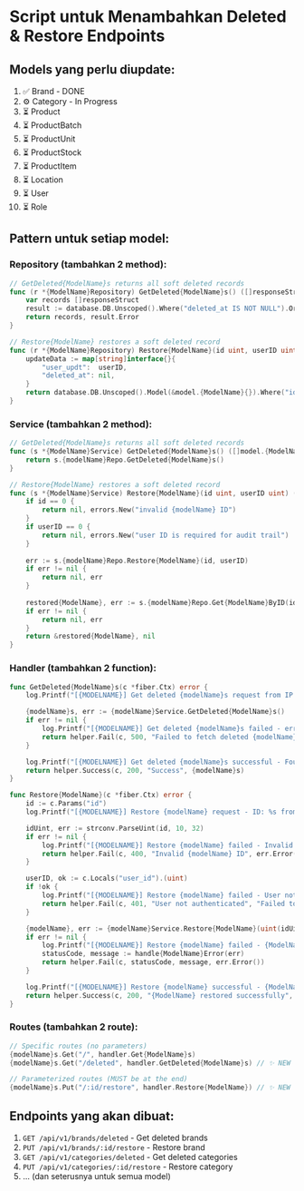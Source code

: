 # Script untuk Menambahkan Deleted & Restore Endpoints

## Models yang perlu diupdate:

1. ✅ Brand - DONE
2. ⚙️ Category - In Progress  
3. ⏳ Product
4. ⏳ ProductBatch
5. ⏳ ProductUnit
6. ⏳ ProductStock
7. ⏳ ProductItem
8. ⏳ Location
9. ⏳ User
10. ⏳ Role

## Pattern untuk setiap model:

### Repository (tambahkan 2 method):
```go
// GetDeleted{ModelName}s returns all soft deleted records
func (r *{ModelName}Repository) GetDeleted{ModelName}s() ([]responseStruct, error) {
    var records []responseStruct
    result := database.DB.Unscoped().Where("deleted_at IS NOT NULL").Order("deleted_at DESC").Find(&records)
    return records, result.Error
}

// Restore{ModelName} restores a soft deleted record
func (r *{ModelName}Repository) Restore{ModelName}(id uint, userID uint) error {
    updateData := map[string]interface{}{
        "user_updt":  userID,
        "deleted_at": nil,
    }
    return database.DB.Unscoped().Model(&model.{ModelName}{}).Where("id = ?", id).Updates(updateData).Error
}
```

### Service (tambahkan 2 method):
```go
// GetDeleted{ModelName}s returns all soft deleted records
func (s *{ModelName}Service) GetDeleted{ModelName}s() ([]model.{ModelName}, error) {
    return s.{modelName}Repo.GetDeleted{ModelName}s()
}

// Restore{ModelName} restores a soft deleted record
func (s *{ModelName}Service) Restore{ModelName}(id uint, userID uint) (*model.{ModelName}, error) {
    if id == 0 {
        return nil, errors.New("invalid {modelName} ID")
    }
    if userID == 0 {
        return nil, errors.New("user ID is required for audit trail")
    }
    
    err := s.{modelName}Repo.Restore{ModelName}(id, userID)
    if err != nil {
        return nil, err
    }
    
    restored{ModelName}, err := s.{modelName}Repo.Get{ModelName}ByID(id)
    if err != nil {
        return nil, err
    }
    return &restored{ModelName}, nil
}
```

### Handler (tambahkan 2 function):
```go
func GetDeleted{ModelName}s(c *fiber.Ctx) error {
    log.Printf("[{MODELNAME}] Get deleted {modelName}s request from IP: %s", c.IP())

    {modelName}s, err := {modelName}Service.GetDeleted{ModelName}s()
    if err != nil {
        log.Printf("[{MODELNAME}] Get deleted {modelName}s failed - error: %v", err)
        return helper.Fail(c, 500, "Failed to fetch deleted {modelName}s", err.Error())
    }

    log.Printf("[{MODELNAME}] Get deleted {modelName}s successful - Found %d deleted {modelName}s", len({modelName}s))
    return helper.Success(c, 200, "Success", {modelName}s)
}

func Restore{ModelName}(c *fiber.Ctx) error {
    id := c.Params("id")
    log.Printf("[{MODELNAME}] Restore {modelName} request - ID: %s from IP: %s", id, c.IP())

    idUint, err := strconv.ParseUint(id, 10, 32)
    if err != nil {
        log.Printf("[{MODELNAME}] Restore {modelName} failed - Invalid ID: %s, error: %v", id, err)
        return helper.Fail(c, 400, "Invalid {modelName} ID", err.Error())
    }

    userID, ok := c.Locals("user_id").(uint)
    if !ok {
        log.Printf("[{MODELNAME}] Restore {modelName} failed - User not authenticated for {ModelName} ID: %d", idUint)
        return helper.Fail(c, 401, "User not authenticated", "Failed to get user ID from token")
    }

    {modelName}, err := {modelName}Service.Restore{ModelName}(uint(idUint), userID)
    if err != nil {
        log.Printf("[{MODELNAME}] Restore {modelName} failed - {ModelName} ID: %d, error: %v", idUint, err)
        statusCode, message := handle{ModelName}Error(err)
        return helper.Fail(c, statusCode, message, err.Error())
    }

    log.Printf("[{MODELNAME}] Restore {modelName} successful - {ModelName} ID: %d, Restored by User ID: %d", {modelName}.ID, userID)
    return helper.Success(c, 200, "{ModelName} restored successfully", {modelName})
}
```

### Routes (tambahkan 2 route):
```go
// Specific routes (no parameters)
{modelName}s.Get("/", handler.Get{ModelName}s)
{modelName}s.Get("/deleted", handler.GetDeleted{ModelName}s) // ✨ NEW

// Parameterized routes (MUST be at the end)
{modelName}s.Put("/:id/restore", handler.Restore{ModelName}) // ✨ NEW
```

## Endpoints yang akan dibuat:

1. `GET /api/v1/brands/deleted` - Get deleted brands
2. `PUT /api/v1/brands/:id/restore` - Restore brand
3. `GET /api/v1/categories/deleted` - Get deleted categories  
4. `PUT /api/v1/categories/:id/restore` - Restore category
5. ... (dan seterusnya untuk semua model)